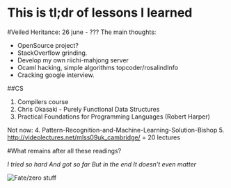 # This is tl;dr of lessons I learned

#Veiled Heritance: 26 june - ???
The main thoughts:
* OpenSource project?
* StackOverflow grinding.
* Develop my own riichi-mahjong server
* Ocaml hacking, simple algorithms topcoder/rosalindInfo
* Cracking google interview.

##CS
1. Compilers course
2. Chris Okasaki - Purely Functional Data Structures
3. Practical Foundations for Programming Languages (Robert Harper)

Not now:
4. Pattern-Recognition-and-Machine-Learning-Solution-Bishop
5. http://videolectures.net/mlss09uk_cambridge/ = 20 lectures

#What remains after all these readings?

*I tried so hard*
*And got so far*
*But in the end*
*It doesn’t even matter*

![Fate/zero stuff](http://fc02.deviantart.net/fs70/i/2012/035/6/0/emiya_kiritsugu_by_ectoborge-d4onazc.jpg "Fate/zero stuff")

